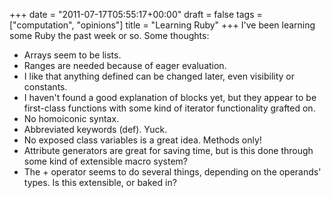+++
date = "2011-07-17T05:55:17+00:00"
draft = false
tags = ["computation", "opinions"]
title = "Learning Ruby"
+++
I've been learning some Ruby the past week or so. Some thoughts:

* Arrays seem to be lists.
* Ranges are needed because of eager evaluation.
* I like that anything defined can be changed later, even visibility or constants.
* I haven't found a good explanation of blocks yet, but they appear to be first-class functions with some kind of iterator functionality grafted on.
* No homoiconic syntax.
* Abbreviated keywords (def). Yuck.
* No exposed class variables is a great idea. Methods only!
* Attribute generators are great for saving time, but is this done through some kind of extensible macro system?
* The + operator seems to do several things, depending on the operands' types. Is this extensible, or baked in?
